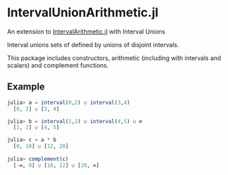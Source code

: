 # IntervalUnionArithmetic.jl

An extension to [IntervalArithmetic.jl](https://github.com/JuliaIntervals/IntervalArithmetic.jl) with Interval Unions

Interval unions sets of defined by unions of disjoint intervals.

This package includes constructors, arithmetic (including with intervals and scalars)
and complement functions.
  
  ## Example
  
  ```Julia
julia> a = interval(0,2) ∪ interval(3,4)
    [0, 2] ∪ [3, 4]

julia> b = interval(1,2) ∪ interval(4,5) ∪ ∅
    [1, 2] ∪ [4, 5]

julia> c = a * b 
    [0, 10] ∪ [12, 20]
    
julia> complement(c)
    [-∞, 0] ∪ [10, 12] ∪ [20, ∞]
  ```
  
